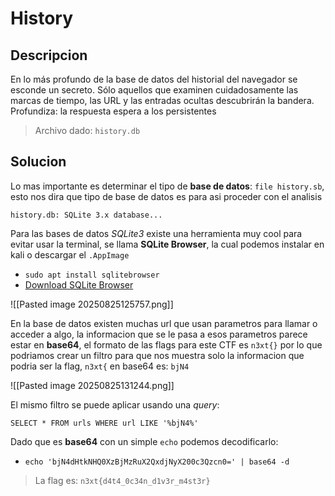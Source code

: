 # History

## Descripcion

En lo más profundo de la base de datos del historial del navegador se esconde un secreto. Sólo aquellos que examinen cuidadosamente las marcas de tiempo, las URL y las entradas ocultas descubrirán la bandera. Profundiza: la respuesta espera a los persistentes

> Archivo dado: `history.db`

## Solucion

Lo mas importante es determinar el tipo de **base de datos**: `file history.sb`, esto nos dira que tipo de base de datos es para asi proceder con el analisis

```
history.db: SQLite 3.x database...
```

Para las bases de datos *SQLite3* existe una herramienta muy cool para evitar usar la terminal, se llama **SQLite Browser**, la cual podemos instalar en kali o descargar el `.AppImage`

- `sudo apt install sqlitebrowser`
- [Download SQLite Browser](https://sqlitebrowser.org/dl/)

![[Pasted image 20250825125757.png]]

En la base de datos existen muchas url que usan parametros para llamar o acceder a algo, la informacion que se le pasa a esos parametros parece estar en **base64**, el formato de las flags para este CTF es `n3xt{}` por lo que podriamos crear un filtro para que nos muestra solo la informacion que podria ser la flag, `n3xt{` en base64 es: `bjN4`

![[Pasted image 20250825131244.png]]

El mismo filtro se puede aplicar usando una *query*:

```
SELECT * FROM urls WHERE url LIKE '%bjN4%'
```

Dado que es **base64** con un simple `echo` podemos decodificarlo:

- `echo 'bjN4dHtkNHQ0XzBjMzRuX2QxdjNyX200c3Qzcn0=' | base64 -d`

> La flag es: `n3xt{d4t4_0c34n_d1v3r_m4st3r}`
